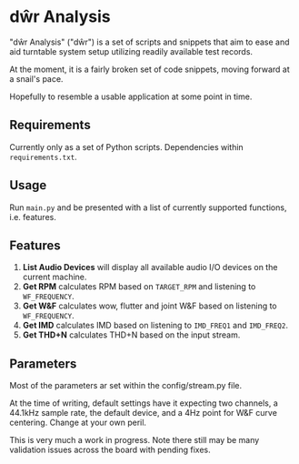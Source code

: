 # dŵr Analysis

"dŵr Analysis" ("dŵr") is a set of scripts and snippets that aim to ease and aid turntable system setup utilizing readily available test records.

At the moment, it is a fairly broken set of code snippets, moving forward at a snail's pace.

Hopefully to resemble a usable application at some point in time.

## Requirements

Currently only as a set of Python scripts. Dependencies within `requirements.txt`.

## Usage

Run `main.py` and be presented with a list of currently supported functions, i.e. features.

## Features

1. **List Audio Devices** will display all available audio I/O devices on the current machine.
2. **Get RPM** calculates RPM based on `TARGET_RPM` and listening to `WF_FREQUENCY`.
3. **Get W&F** calculates wow, flutter and joint W&F based on listening to `WF_FREQUENCY`.
4. **Get IMD** calculates IMD based on listening to `IMD_FREQ1` and `IMD_FREQ2`.
5. **Get THD+N** calculates THD+N based on the input stream.

## Parameters

Most of the parameters ar set within the config/stream.py file.

At the time of writing, default settings have it expecting two channels, a 44.1kHz sample rate, the default device, and a 4Hz point for W&F curve centering. Change at your own peril.

This is very much a work in progress. Note there still may be many validation issues across the board with pending fixes.